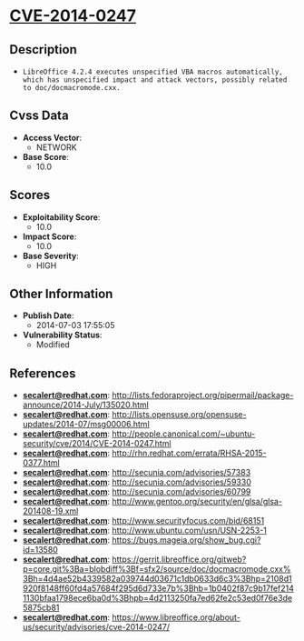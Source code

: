 
# [CVE-2014-0247](https://cve.mitre.org/cgi-bin/cvename.cgi?name=CVE-2014-0247)

## Description

- `LibreOffice 4.2.4 executes unspecified VBA macros automatically, which has unspecified impact and attack vectors, possibly related to doc/docmacromode.cxx.`

## Cvss Data

- **Access Vector**:
  - NETWORK
- **Base Score**:
  - 10.0

## Scores

- **Exploitability Score**:
  - 10.0
- **Impact Score**:
  - 10.0
- **Base Severity**:
  - HIGH

## Other Information

- **Publish Date**:
  - 2014-07-03 17:55:05
- **Vulnerability Status**:
  - Modified

## References

- **secalert@redhat.com**: http://lists.fedoraproject.org/pipermail/package-announce/2014-July/135020.html
- **secalert@redhat.com**: http://lists.opensuse.org/opensuse-updates/2014-07/msg00006.html
- **secalert@redhat.com**: http://people.canonical.com/~ubuntu-security/cve/2014/CVE-2014-0247.html
- **secalert@redhat.com**: http://rhn.redhat.com/errata/RHSA-2015-0377.html
- **secalert@redhat.com**: http://secunia.com/advisories/57383
- **secalert@redhat.com**: http://secunia.com/advisories/59330
- **secalert@redhat.com**: http://secunia.com/advisories/60799
- **secalert@redhat.com**: http://www.gentoo.org/security/en/glsa/glsa-201408-19.xml
- **secalert@redhat.com**: http://www.securityfocus.com/bid/68151
- **secalert@redhat.com**: http://www.ubuntu.com/usn/USN-2253-1
- **secalert@redhat.com**: https://bugs.mageia.org/show_bug.cgi?id=13580
- **secalert@redhat.com**: https://gerrit.libreoffice.org/gitweb?p=core.git%3Ba=blobdiff%3Bf=sfx2/source/doc/docmacromode.cxx%3Bh=4d4ae52b4339582a039744d03671c1db0633d6c3%3Bhp=2108d1920f8148ff60fd4a57684f295d6d733e7b%3Bhb=1b0402f87c9b17fef2141130bfaa1798ece6ba0d%3Bhpb=4d2113250fa7ed62fe2c53ed0f76e3de5875cb81
- **secalert@redhat.com**: https://www.libreoffice.org/about-us/security/advisories/cve-2014-0247/
